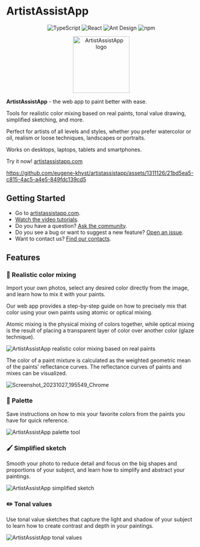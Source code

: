 # ArtistAssistApp

<p align="center">
  <img src="https://img.shields.io/badge/TypeScript-007ACC?style=for-the-badge&logo=typescript&logoColor=white" alt="TypeScript" />
  <img src="https://img.shields.io/badge/React-087ea4?style=for-the-badge&logo=react&logoColor=white" alt="React" />
  <img src="https://img.shields.io/badge/Ant_Design-1677FF?style=for-the-badge&logo=antdesign&logoColor=white" alt="Ant Design" />
  <img src="https://img.shields.io/badge/npm-F2F4F9?style=for-the-badge&logo=npm&logoColor=CC3534" alt="npm" />
</p>

<p align="center">
  <img src="https://github.com/eugene-khyst/artistassistapp/assets/1311126/de2c1ee3-fba2-4d94-b25a-dea7180fdb2a" width="150" alt="ArtistAssistApp logo" />
</p>

**ArtistAssistApp** - the web app to paint better with ease. 

Tools for realistic color mixing based on real paints, tonal value drawing, simplified sketching, and more.

Perfect for artists of all levels and styles, whether you prefer watercolor or oil, realism or loose techniques, landscapes or portraits. 

Works on desktops, laptops, tablets and smartphones.

Try it now! [artistassistapp.com](https://artistassistapp.com/)

https://github.com/eugene-khyst/artistassistapp/assets/1311126/21bd5ea5-c815-4ac5-a4e5-849fdc139cd5

## Getting Started
* Go to [artistassistapp.com](https://artistassistapp.com/).
* [Watch the video tutorials](https://artistassistapp.com/tutorials/).
* Do you have a question? [Ask the community](https://github.com/eugene-khyst/artistassistapp/discussions).
* Do you see a bug or want to suggest a new feature? [Open an issue](https://github.com/eugene-khyst/artistassistapp/issues).
* Want to contact us? [Find our contacts](https://artistassistapp.com/contact/).

## Features
### 🎨 Realistic color mixing
Import your own photos, select any desired color directly from the image, and learn how to mix it with your paints.

Our web app provides a step-by-step guide on how to precisely mix that color using your own paints using atomic or optical mixing.

Atomic mixing is the physical mixing of colors together, while optical mixing is the result of placing a transparent layer of color over another color (glaze technique).

![ArtistAssistApp realistic color mixing based on real paints](https://github.com/eugene-khyst/artistassistapp/assets/1311126/5e07ea97-3750-411f-87f2-919ae7a6e59d)

The color of a paint mixture is calculated as the weighted geometric mean of the paints' reflectance curves.
The reflectance curves of paints and mixes can be visualized.

![Screenshot_20231027_195549_Chrome](https://github.com/eugene-khyst/artistassistapp/assets/1311126/154406dc-6449-4126-ab48-c48e0afc8365)

### 🎨 Palette
Save instructions on how to mix your favorite colors from the paints you have for quick reference.

![ArtistAssistApp palette tool](https://github.com/eugene-khyst/artistassistapp/assets/1311126/793cc400-1a8f-4967-9b5b-a614f80cb803)

### 🖌️ Simplified sketch
Smooth your photo to reduce detail and focus on the big shapes and proportions of your subject, and learn how to simplify and abstract your paintings.

![ArtistAssistApp simplified sketch](https://github.com/eugene-khyst/artistassistapp/assets/1311126/d9be595c-454e-4e5b-bfae-5c8f38150e85)

### ✏️ Tonal values
Use tonal value sketches that capture the light and shadow of your subject to learn how to create contrast and depth in your paintings.

![ArtistAssistApp tonal values](https://github.com/eugene-khyst/artistassistapp/assets/1311126/67223028-3edf-407d-a68a-d54d2d128e05)


